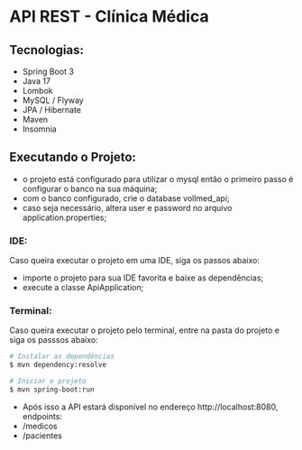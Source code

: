 # API REST - Clínica Médica

## Tecnologias:

- Spring Boot 3
- Java 17
- Lombok
- MySQL / Flyway
- JPA / Hibernate
- Maven
- Insomnia

## Executando o Projeto:

- o projeto está configurado para utilizar o mysql então o primeiro passo é configurar o banco na sua máquina;
- com o banco configurado, crie o database vollmed_api;
- caso seja necessário, altera user e password no arquivo application.properties;

### IDE:
Caso queira executar o projeto em uma IDE, siga os passos abaixo:

- importe o projeto para sua IDE favorita e baixe as dependências;
- execute a classe ApiApplication;
 
### Terminal:
Caso queira executar o projeto pelo terminal, entre na pasta do projeto e siga os passsos abaixo:
```bash
# Instalar as dependências
$ mvn dependency:resolve

# Iniciar o projeto
$ mvn spring-boot:run
```

- Após isso a API estará disponível no endereço
http://localhost:8080, endpoints:
- /medicos
- /pacientes